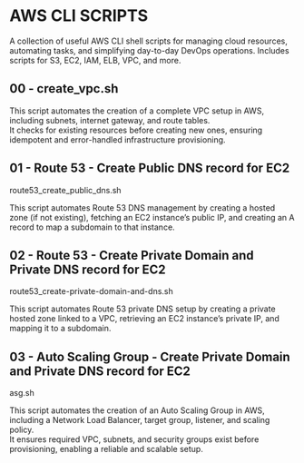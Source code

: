 # AWS CLI SCRIPTS

A collection of useful AWS CLI shell scripts for managing cloud resources, automating tasks, and simplifying day-to-day DevOps operations. Includes scripts for S3, EC2, IAM, ELB, VPC, and more.

## 00 - create_vpc.sh

This script automates the creation of a complete VPC setup in AWS, including subnets, internet gateway, and route tables.  
It checks for existing resources before creating new ones, ensuring idempotent and error-handled infrastructure provisioning.

## 01 - Route 53 - Create Public DNS record for EC2

route53_create_public_dns.sh

This script automates Route 53 DNS management by creating a hosted zone (if not existing), fetching an EC2 instance’s public IP, and creating an A record to map a subdomain to that instance.

## 02 - Route 53 - Create Private Domain and Private DNS record for EC2

route53_create-private-domain-and-dns.sh

This script automates Route 53 private DNS setup by creating a private hosted zone linked to a VPC, retrieving an EC2 instance’s private IP, and mapping it to a subdomain.

## 03 - Auto Scaling Group - Create Private Domain and Private DNS record for EC2

asg.sh

This script automates the creation of an Auto Scaling Group in AWS, including a Network Load Balancer, target group, listener, and scaling policy.  
It ensures required VPC, subnets, and security groups exist before provisioning, enabling a reliable and scalable setup.

